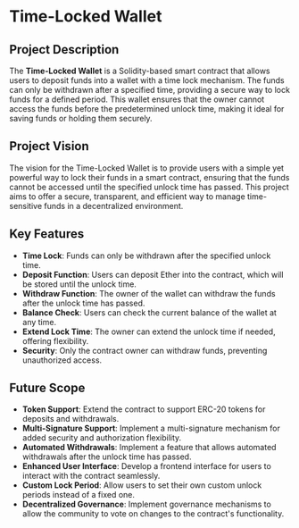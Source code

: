 # Time-Locked Wallet

## Project Description
The **Time-Locked Wallet** is a Solidity-based smart contract that allows users to deposit funds into a wallet with a time lock mechanism. The funds can only be withdrawn after a specified time, providing a secure way to lock funds for a defined period. This wallet ensures that the owner cannot access the funds before the predetermined unlock time, making it ideal for saving funds or holding them securely.

## Project Vision
The vision for the Time-Locked Wallet is to provide users with a simple yet powerful way to lock their funds in a smart contract, ensuring that the funds cannot be accessed until the specified unlock time has passed. This project aims to offer a secure, transparent, and efficient way to manage time-sensitive funds in a decentralized environment.

## Key Features
- **Time Lock**: Funds can only be withdrawn after the specified unlock time.
- **Deposit Function**: Users can deposit Ether into the contract, which will be stored until the unlock time.
- **Withdraw Function**: The owner of the wallet can withdraw the funds after the unlock time has passed.
- **Balance Check**: Users can check the current balance of the wallet at any time.
- **Extend Lock Time**: The owner can extend the unlock time if needed, offering flexibility.
- **Security**: Only the contract owner can withdraw funds, preventing unauthorized access.

## Future Scope
- **Token Support**: Extend the contract to support ERC-20 tokens for deposits and withdrawals.
- **Multi-Signature Support**: Implement a multi-signature mechanism for added security and authorization flexibility.
- **Automated Withdrawals**: Implement a feature that allows automated withdrawals after the unlock time has passed.
- **Enhanced User Interface**: Develop a frontend interface for users to interact with the contract seamlessly.
- **Custom Lock Period**: Allow users to set their own custom unlock periods instead of a fixed one.
- **Decentralized Governance**: Implement governance mechanisms to allow the community to vote on changes to the contract's functionality.

